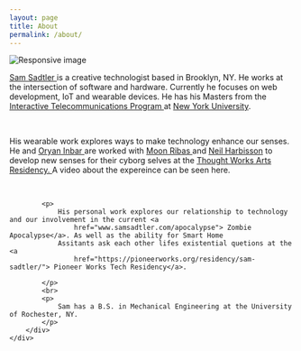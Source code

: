 ```yaml
---
layout: page
title: About
permalink: /about/
---
```

<div class="container">
	<div class="row">
		<div class="col-sm-4">
			<img src="../img/headshot-crop.jpg" class="img-responsive icon center-block img-circle"
				alt="Responsive image">
		</div>
		<div class="col-xs-8">
			<p>
				<a href="www.samsadtler.com"> Sam Sadtler </a> is a creative technologist based in Brooklyn, NY. He
				works at the intersection of software and hardware. Currently he focuses on web development, IoT and
				wearable devices. He has his Masters from the <a href="https://tisch.nyu.edu/itp"> Interactive
					Telecommunications Program </a> at <a href="http://www.nyu.edu/">New York University</a>.
			</p>
			<br>
			<p>
				His wearable work explores ways to make technology enhance our senses. He and <a
					href="http://oryano.com/"> Oryan Inbar </a> are worked with <a
					href="http://cyborgarts.com/#moon-ribas"> Moon Ribas </a> and <a href="http://harbisson.com/">Neil
					Harbisson</a> to develop new senses for their cyborg selves at the <a
					href="https://thoughtworksarts.io/"> Thought Works Arts Residency. </a> A video about the expereince
				can be seen <a herf="https://www.youtube.com/watch?v=MdDfAdSeRNQ"> here</a>.
			</p>
			<br>

			<p>
				His personal work explores our relationship to technology and our involvement in the current <a
					href="www.samsadtler.com/apocalypse"> Zombie Apocalypse</a>. As well as the ability for Smart Home
				Assitants ask each other lifes existential quetions at the <a
					href="https://pioneerworks.org/residency/sam-sadtler/"> Pioneer Works Tech Residency</a>.

			</p>
			<br>
			<p>
				Sam has a B.S. in Mechanical Engineering at the University of Rochester, NY.
			</p>
		</div>
	</div>
</div>